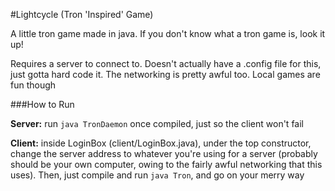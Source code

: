 #Lightcycle (Tron 'Inspired' Game)

A little tron game made in java.  If you don't know what a tron game is, look it up!

Requires a server to connect to.  Doesn't actually have a .config file for this, just gotta hard code it. 
The networking is pretty awful too.  Local games are fun though

###How to Run

**Server:** run `java TronDaemon` once compiled, just so the client won't fail

**Client:** inside LoginBox (client/LoginBox.java), under the top constructor, change the server address to 
whatever you're using for a server (probably should be your own computer, owing to the fairly awful networking
that this uses).  Then, just compile and run `java Tron`, and go on your merry way
